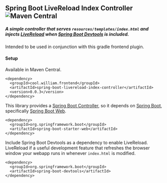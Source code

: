 ## Spring Boot LiveReload Index Controller ![Maven Central](https://img.shields.io/maven-central/v/cool.william.frontend/spring-boot-livereload-index-controller)
##### A simple controller that serves `resources/templates/index.html` and injects [LiveReload](http://livereload.com/) when [Spring Boot Devtools](https://docs.spring.io/spring-boot/docs/current/reference/html/using-spring-boot.html#using-boot-devtools) is included.

Intended to be used in conjunction with this gradle frontend plugin.

#### Setup
Available in Maven Central.
```
<dependency>
  <groupId>cool.william.frontend</groupId>
  <artifactId>spring-boot-livereload-index-controller</artifactId>
  <version>0.0.3</version>
</dependency>
```

This library provides a [Spring Boot Controller](https://www.baeldung.com/spring-controllers), so it depends on [Spring Boot](https://spring.io/projects/spring-boot), specifically [Spring Boot Web](https://spring.io/guides/gs/spring-boot/#_create_a_simple_web_application).
```
<dependency>
  <groupId>org.springframework.boot</groupId>
  <artifactId>spring-boot-starter-web</artifactId>
</dependency>
```

Include Spring Boot Devtools as a dependency to enable LiveReload. LiveReload if a useful development feature that refreshes the browser window your webapp runs in whenever `index.html` is modified.
```
<dependency>
  <groupId>org.springframework.boot</groupId>
  <artifactId>spring-boot-devtools</artifactId>
</dependency>
```

